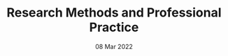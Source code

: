 ---
title: Research Methods and Professional Practice
subtitle: 
layout: default
modal-id: 8
date: 08 Mar 2022
img: module-8.jpg
thumbnail: module-8.jpg
alt: image-alt
project-date: 12 Jan 2023
tutor: Dr Stelios Sotiriadis
unit: 12
description: Research Methods and Professional Practice
---